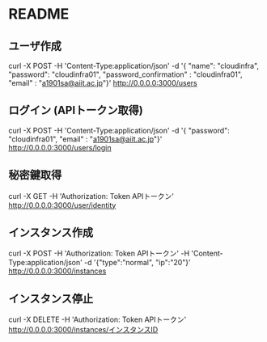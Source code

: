 # README

## ユーザ作成
curl -X POST  -H 'Content-Type:application/json' -d '{ "name": "cloudinfra", "password": "cloudinfra01", "password_confirmation" : "cloudinfra01", "email" : "a1901sa@aiit.ac.jp"}' http://0.0.0.0:3000/users

## ログイン (APIトークン取得)
curl -X POST  -H 'Content-Type:application/json' -d '{ "password": "cloudinfra01", "email" : "a1901sa@aiit.ac.jp"}' http://0.0.0.0:3000/users/login

## 秘密鍵取得
curl -X GET -H 'Authorization: Token APIトークン' http://0.0.0.0:3000/user/identity

## インスタンス作成
curl -X POST  -H 'Authorization: Token APIトークン' -H 'Content-Type:application/json' -d '{"type":"normal", "ip":"20"}' http://0.0.0.0:3000/instances

## インスタンス停止
curl -X DELETE -H 'Authorization: Token APIトークン' http://0.0.0.0:3000/instances/インスタンスID
